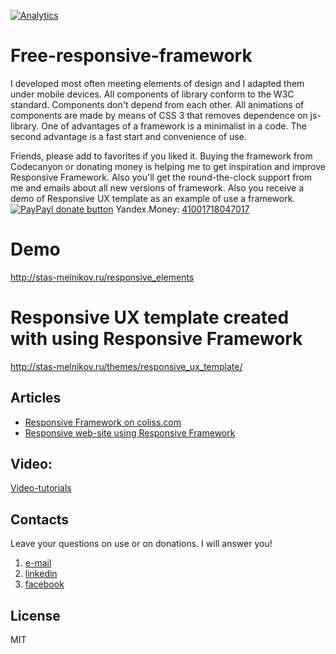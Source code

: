 [![Analytics](https://ga-beacon.appspot.com/UA-57151587-1/free-responsive-framework/readme?pixel)](https://github.com/melnik909/free-responsive-framework)

Free-responsive-framework
=========================

I developed most often meeting elements of design and I adapted them under mobile devices. All components of library conform to the W3C standard. Components don't depend from each other. All animations of components are made by means of CSS 3 that removes dependence on js-library. One of advantages of a framework is a minimalist in a code. The second advantage is a fast start and convenience of use.

Friends, please add to favorites if you liked it. Buying the framework from Codecanyon or donating money is helping me to get inspiration and improve Responsive Framework. Also you'll get the round-the-clock support from me and emails about all new versions of framework. Also you receive a demo of Responsive UX template as an example of use a framework. [![PayPayl donate button](https://img.shields.io/badge/paypal-donate-yellow.svg)](https://www.paypal.com/cgi-bin/webscr?cmd=_s-xclick&hosted_button_id=MHS8KZ4U44Z7J "Donate once-off to this project using Paypal")
Yandex.Money: <a href="https://money.yandex.ru/direct-payment.xml?receiver=41001718047017">41001718047017</a>

Demo
=========================
http://stas-melnikov.ru/responsive_elements

Responsive UX template created with using Responsive Framework
=========================
http://stas-melnikov.ru/themes/responsive_ux_template/

##  Articles
- [Responsive Framework on coliss.com](http://coliss.com/articles/build-websites/operation/work/free-responsive-framework.html)
- [Responsive web-site using Responsive Framework](http://www.script-tutorials.com/responsive-web-site-using-responsive-framework)


## Video:

[Video-tutorials](https://www.youtube.com/playlist?list=PLLu-WYoyebB0NmckvY8HbJil-F8UTzkyq)

##  Contacts

Leave your questions on use or on donations. I will answer you!
1) [e-mail](melnik909@ya.ru)
2) [linkedin](http://www.linkedin.com/in/melnik909)
3) [facebook](https://www.facebook.com/melnik909)

## License

MIT
